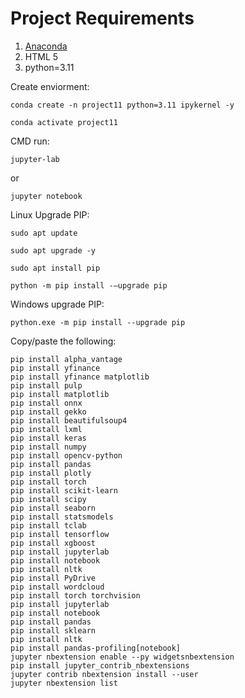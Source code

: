 # Project Requirements

1. [Anaconda](https://www.anaconda.com/installation-success?source=installer)
2. HTML 5
3. python=3.11

Create enviorment:
```
conda create -n project11 python=3.11 ipykernel -y
```
```
conda activate project11
```

CMD run:

```
jupyter-lab
```

or

```
jupyter notebook
```

Linux Upgrade PIP:

```
sudo apt update
```

```
sudo apt upgrade -y
```

```
sudo apt install pip
```

```
python -m pip install -–upgrade pip
```

Windows upgrade PIP:
```
python.exe -m pip install --upgrade pip
```





Copy/paste the following:

```
pip install alpha_vantage
pip install yfinance
pip install yfinance matplotlib
pip install pulp
pip install matplotlib
pip install onnx
pip install gekko
pip install beautifulsoup4
pip install lxml
pip install keras
pip install numpy
pip install opencv-python
pip install pandas
pip install plotly
pip install torch
pip install scikit-learn
pip install scipy
pip install seaborn
pip install statsmodels
pip install tclab
pip install tensorflow
pip install xgboost
pip install jupyterlab
pip install notebook
pip install nltk
pip install PyDrive
pip install wordcloud
pip install torch torchvision
pip install jupyterlab
pip install notebook
pip install pandas
pip install sklearn
pip install nltk
pip install pandas-profiling[notebook]
jupyter nbextension enable --py widgetsnbextension
pip install jupyter_contrib_nbextensions
jupyter contrib nbextension install --user
jupyter nbextension list
```

